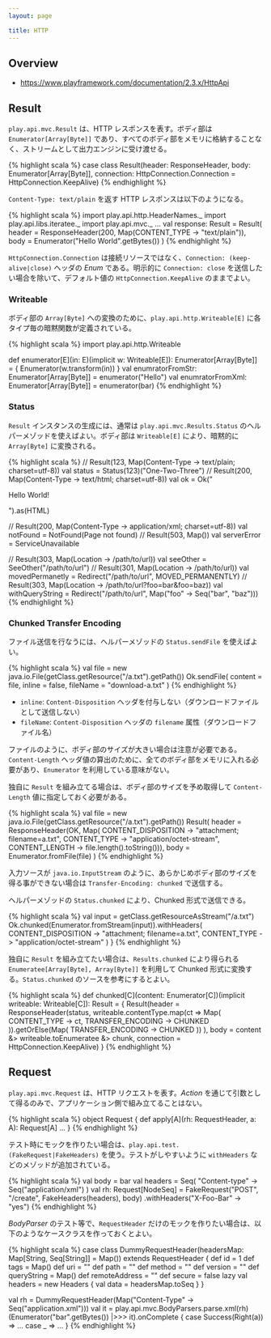 ```yaml
---
layout: page

title: HTTP
---
```


## Overview

* https://www.playframework.com/documentation/2.3.x/HttpApi

## Result

`play.api.mvc.Result` は、HTTP レスポンスを表す。ボディ部は `Enumerator[Array[Byte]]` であり、すべてのボディ部をメモリに格納することなく、ストリームとして出力エンジンに受け渡せる。

{% highlight scala %}
case class Result(header: ResponseHeader, body: Enumerator[Array[Byte]],
    connection: HttpConnection.Connection = HttpConnection.KeepAlive)
{% endhighlight %}

`Content-Type: text/plain` を返す HTTP レスポンスは以下のようになる。

{% highlight scala %}
import play.api.http.HeaderNames._
import play.api.libs.iteratee._
import play.api.mvc._
...
val response: Result = Result(
  header = ResponseHeader(200, Map(CONTENT_TYPE -> "text/plain")),
  body = Enumerator("Hello World".getBytes())
)
{% endhighlight %}

`HttpConnection.Connection` は接続リソースではなく、`Connection: (keep-alive|close)` ヘッダの _Enum_ である。明示的に `Connection: close` を送信したい場合を除いて、デフォルト値の `HttpConnection.KeepAlive` のままでよい。

### Writeable

ボディ部の `Array[Byte]` への変換のために、`play.api.http.Writeable[E]` に各タイプ毎の暗黙関数が定義されている。

{% highlight scala %}
import play.api.http.Writeable

def enumerator[E](in: E)(implicit w: Writeable[E]): Enumerator[Array[Byte]] = {
  Enumerator(w.transform(in))
}
val enumratorFromStr: Enumerator[Array[Byte]] = enumerator("Hello")
val enumratorFromXml: Enumerator[Array[Byte]] = enumerator(<foo>bar</foo>)
{% endhighlight %}

### Status

`Result` インスタンスの生成には、通常は `play.api.mvc.Results.Status` のヘルパーメゾッドを使えばよい。ボディ部は `Writeable[E]` により、暗黙的に `Array[Byte]` に変換される。

{% highlight scala %}
// Result(123, Map(Content-Type -> text/plain; charset=utf-8))
val status = Status(123)("One-Two-Three")
// Result(200, Map(Content-Type -> text/html; charset=utf-8))
val ok = Ok("<html><body><p>Hello World!</p></body></html>").as(HTML)

// Result(200, Map(Content-Type -> application/xml; charset=utf-8))
val notFound = NotFound(<message>Page not found</message>)
// Result(503, Map())
val serverError = ServiceUnavailable

// Result(303, Map(Location -> /path/to/url))
val seeOther = SeeOther("/path/to/url")
// Result(301, Map(Location -> /path/to/url))
val movedPermanetly = Redirect("/path/to/url", MOVED_PERMANENTLY)
// Result(303, Map(Location -> /path/to/url?foo=bar&foo=baz))
val withQueryString = Redirect("/path/to/url", Map("foo" -> Seq("bar", "baz")))
{% endhighlight %}

### Chunked Transfer Encoding

ファイル送信を行なうには、ヘルパーメゾッドの `Status.sendFile` を使えばよい。

{% highlight scala %}
val file = new java.io.File(getClass.getResource("/a.txt").getPath())
Ok.sendFile(
  content = file,
  inline = false,
  fileName = "download-a.txt"
)
{% endhighlight %}

* `inline`: `Content-Disposition` ヘッダを付与しない（ダウンロードファイルとして送信しない）
* `fileName`: `Content-Disposition` ヘッダの `filename` 属性（ダウンロードファイル名）

ファイルのように、ボディ部のサイズが大きい場合は注意が必要である。`Content-Length` ヘッダ値の算出のために、全てのボディ部をメモリに入れる必要があり、`Enumerator` を利用している意味がない。

独自に `Result` を組み立てる場合は、ボディ部のサイズを予め取得して `Content-Length` 値に指定しておく必要がある。

{% highlight scala %}
val file = new java.io.File(getClass.getResource("/a.txt").getPath())
Result(
  header = ResponseHeader(OK, Map(
    CONTENT_DISPOSITION -> "attachment; filename=a.txt",
    CONTENT_TYPE -> "application/octet-stream",
    CONTENT_LENGTH -> file.length().toString())),
  body = Enumerator.fromFile(file)
)
{% endhighlight %}

入力ソースが `java.io.InputStream` のように、あらかじめボディ部のサイズを得る事ができない場合は `Transfer-Encoding: chunked` で送信する。

ヘルパーメゾッドの `Status.chunked` により、Chunked 形式で送信できる。

{% highlight scala %}
val input = getClass.getResourceAsStream("/a.txt")
  Ok.chunked(Enumerator.fromStream(input)).withHeaders(
    CONTENT_DISPOSITION -> "attachment; filename=a.txt",
    CONTENT_TYPE -> "application/octet-stream"
  )
}
{% endhighlight %}

独自に `Result` を組み立てたい場合は、`Results.chunked` により得られる `Enumeratee[Array[Byte], Array[Byte]]` を利用して Chunked 形式に変換する。`Status.chunked` のソースを参考にするとよい。

{% highlight scala %}
def chunked[C](content: Enumerator[C])(implicit writeable: Writeable[C]): Result = {
  Result(header = ResponseHeader(status,
    writeable.contentType.map(ct => Map(
      CONTENT_TYPE -> ct,
      TRANSFER_ENCODING -> CHUNKED
    )).getOrElse(Map(
      TRANSFER_ENCODING -> CHUNKED
    ))
  ),
    body = content &> writeable.toEnumeratee &> chunk,
    connection = HttpConnection.KeepAlive)
}
{% endhighlight %}

## Request

`play.api.mvc.Request` は、HTTP リクエストを表す。_Action_ を通じて引数として得るのみで、アプリケーション側で組み立てることはない。

{% highlight scala %}
object Request {
  def apply[A](rh: RequestHeader, a: A): Request[A]
  ...
}
{% endhighlight %}

テスト時にモックを作りたい場合は、`play.api.test.(FakeRequest|FakeHeaders)` を使う。テストがしやすいように `withHeaders` などのメゾッドが追加されている。

{% highlight scala %}
val body = <foo>bar</foo>
val headers = Seq(
  "Content-type" -> Seq("application/xml")
)
val rh: Request[NodeSeq] = FakeRequest("POST", "/create", FakeHeaders(headers), body)
  .withHeaders("X-Foo-Bar" -> "yes")
{% endhighlight %}

_BodyParser_ のテスト等で、`RequestHeader` だけのモックを作りたい場合は、以下のようなケースクラスを作っておくとよい。

{% highlight scala %}
case class DummyRequestHeader(headersMap: Map[String, Seq[String]] = Map())
    extends RequestHeader {
  def id = 1
  def tags = Map()
  def uri = ""
  def path = ""
  def method = ""
  def version = ""
  def queryString = Map()
  def remoteAddress = ""
  def secure = false
  lazy val headers = new Headers { val data = headersMap.toSeq }
}

val rh = DummyRequestHeader(Map("Content-Type" -> Seq("application.xml")))
val it = play.api.mvc.BodyParsers.parse.xml(rh)
(Enumerator("<foo>bar</xml>".getBytes()) |>>> it).onComplete {
  case Success(Right(a)) => ...
  case _ => ...
}
{% endhighlight %}
